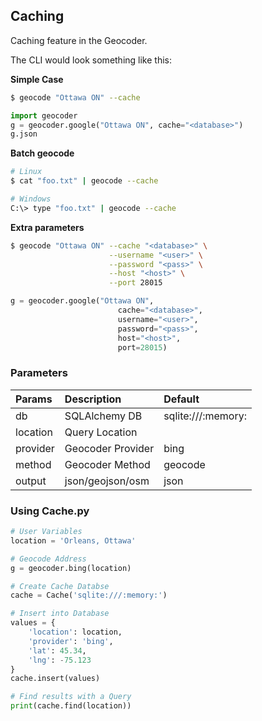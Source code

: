 ## Caching

Caching feature in the Geocoder.

The CLI would look something like this:

**Simple Case**

```bash
$ geocode "Ottawa ON" --cache
```

```python
import geocoder
g = geocoder.google("Ottawa ON", cache="<database>")
g.json
```

**Batch geocode**

```bash
# Linux
$ cat "foo.txt" | geocode --cache
```

```bash
# Windows
C:\> type "foo.txt" | geocode --cache
```


**Extra parameters**

```bash
$ geocode "Ottawa ON" --cache "<database>" \
                      --username "<user>" \
                      --password "<pass>" \
                      --host "<host>" \
                      --port 28015
```

```python
g = geocoder.google("Ottawa ON",
                        cache="<database>",
                        username="<user>",
                        password="<pass>",
                        host="<host>",
                        port=28015)
```

### Parameters

|Params   |Description       |Default            |
|:--------|:-----------------|:------------------|
|db       |SQLAlchemy DB     |sqlite:///:memory: |
|location |Query Location    |                   |
|provider |Geocoder Provider |bing               |
|method   |Geocoder Method   |geocode            |
|output   |json/geojson/osm  |json               |

### Using Cache.py

```python
# User Variables
location = 'Orleans, Ottawa'

# Geocode Address
g = geocoder.bing(location)

# Create Cache Databse
cache = Cache('sqlite:///:memory:')

# Insert into Database
values = {
    'location': location,
    'provider': 'bing',
    'lat': 45.34,
    'lng': -75.123
}
cache.insert(values)

# Find results with a Query
print(cache.find(location))
```
